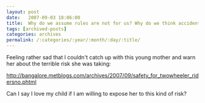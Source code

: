 ```yaml
---
layout: post
date:	2007-09-03 18:06:00
title:  Why do we assume rules are not for us? Why do we think accidents will happen only to others?
tags: [archived-posts]
categories: archives
permalink: /:categories/:year/:month/:day/:title/
---
```

Feeling rather sad that I couldn't catch up with this young mother and warn her about the terrible risk she was taking:


http://bangalore.metblogs.com/archives/2007/09/safety_for_twowheeler_ridersno.phtml


Can I say I love my child if I am willing to expose her to this kind of risk?
